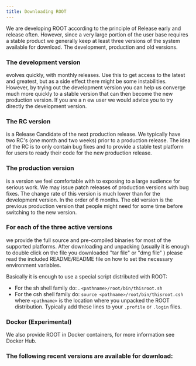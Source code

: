 ```yaml
---
title: Downloading ROOT
---
```



We are developing ROOT according to the principle of Release early and release
often. However, since a very large portion of the user base requires a stable
product we generally keep at least three versions of the system available for
download. The development, production and old versions.

### The development version
evolves quickly, with monthly releases. Use this to get access to the latest and
greatest, but as a side effect there might be some instabilities. However, by
trying out the development version you can help us converge much more quickly to
a stable version that can then become the new production version. If you are a n
ew user we would advice you to try directly the development version.

### The RC version
is a Release Candidate of the next production release. We typically have two RC's
(one month and two weeks) prior to a production release. The idea of the RC is to
only contain bug fixes and to provide a stable test platform for users to ready
their code for the new production release.

### The production version
is a version we feel comfortable with to exposing to a large audience for serious
work. We may issue patch releases of production versions with bug fixes. The
change rate of this version is much lower than for the development version.
In the order of 6 months. The old version is the previous production version
that people might need for some time before switching to the new version.

### For each of the three active versions
we provide the full source and pre-compiled binaries for most of the supported
platforms. After downloading and unpacking (usually it is enough to double click
on the file you downloaded "tar file" or "dmg file" ) please read the included
README/README file on how to set the necessary environment variables.

Basically it is enough to use a special script distributed with ROOT:
  - For the sh shell family do: . `<pathname>/root/bin/thisroot.sh`
  - For the csh shell family do: `source <pathname>/root/bin/thisroot.csh`
where `<pathname>` is the location where you unpacked the ROOT distribution.
Typically add these lines to your `.profile` or `.login` files.

### Docker (Experimental)
We also provide ROOT in Docker containers, for more information see Docker Hub.

### The following recent versions are available for download: